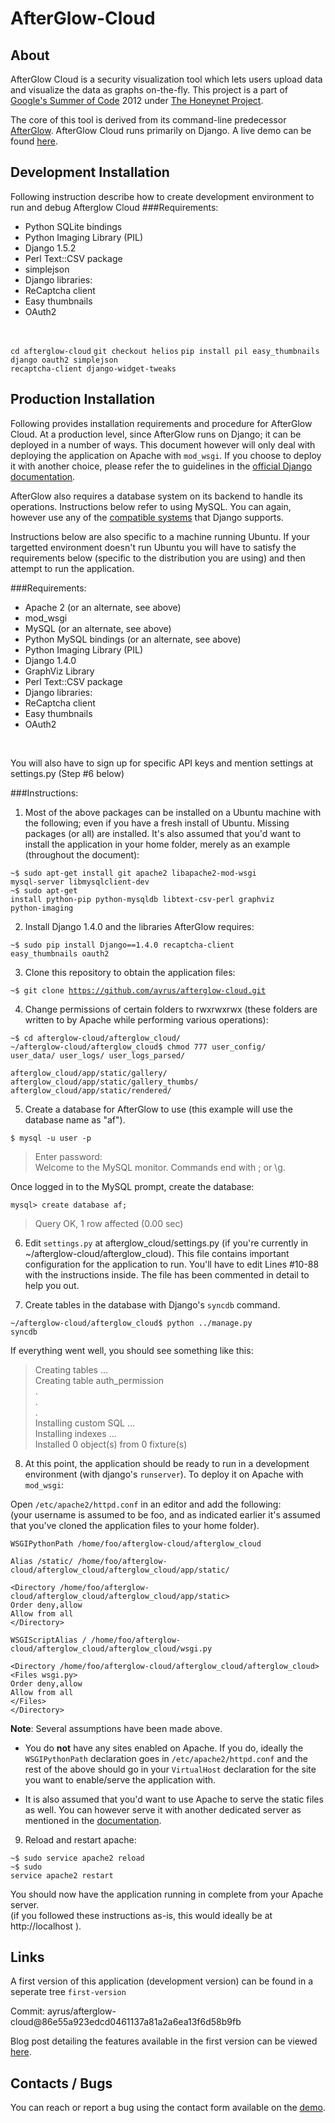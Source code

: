 AfterGlow-Cloud
===============

About
-----

AfterGlow Cloud is a security visualization tool which lets users upload data 
and visualize the data as graphs on-the-fly. This project is a part of 
[Google's Summer of Code](http://www.google-melange.com/gsoc/homepage/google/gsoc2012) 
2012 under [The Honeynet Project](https://honeynet.org/gsoc/slot6). 

The core of this tool is derived from its command-line predecessor [AfterGlow](http://afterglow.sourceforge.net/). 
AfterGlow Cloud runs primarily on Django. A live demo can be found [here](http://andromeda.ayrus.net:8080).

Development Installation
------------
Following instruction describe how to create development environment to run and debug Afterglow Cloud
###Requirements:

 * Python  SQLite bindings
 * Python Imaging Library (PIL)
 * Django 1.5.2
 * Perl Text::CSV package
 * simplejson
 * Django libraries:
  * ReCaptcha client
  * Easy thumbnails
  * OAuth2
  <br/>

<code>cd afterglow-cloud</code>
<code>git checkout helios</code>
<code>pip install pil easy_thumbnails django oauth2 simplejson recaptcha-client django-widget-tweaks</code>


Production Installation
------------

Following provides installation requirements and procedure for AfterGlow Cloud.
At a production level, since AfterGlow runs on Django; it can be deployed in a
number of ways. This document however will only deal with deploying the
application on Apache with <code>mod_wsgi</code>. If you choose to deploy it with another
choice, please refer the to guidelines in the [official Django documentation](https://docs.djangoproject.com/en/dev/howto/deployment/).

AfterGlow also requires a database system on its backend to handle its 
operations. Instructions below refer to using MySQL. You can again, however use
any of the [compatible systems](https://docs.djangoproject.com/en/dev/ref/databases/) that Django supports.

Instructions below are also specific to a machine running Ubuntu. If your
targetted environment doesn't run Ubuntu you will have to satisfy the 
requirements below (specific to the distribution you are using) and then attempt
to run the application.

###Requirements:

 * Apache 2 (or an alternate, see above)
 * mod_wsgi
 * MySQL (or an alternate, see above)
 * Python MySQL bindings (or an alternate, see above)
 * Python Imaging Library (PIL)
 * Django 1.4.0
 * GraphViz Library
 * Perl Text::CSV package
 * Django libraries:
  * ReCaptcha client
  * Easy thumbnails
  * OAuth2
  <br/>
  
You will also have to sign up for specific API keys and mention settings at
settings.py (Step #6 below)
  
###Instructions:

1)  Most of the above packages can be installed on a Ubuntu machine with the
following; even if you have a fresh install of Ubuntu. Missing packages (or all)
are installed. It's also assumed that you'd want to install the application
in your home folder, merely as an example (throughout the document):

<code>~$ sudo apt-get install git apache2 libapache2-mod-wsgi mysql-server libmysqlclient-dev </code><br/>
<code>~$ sudo apt-get install python-pip python-mysqldb libtext-csv-perl graphviz python-imaging</code>

2) Install Django 1.4.0 and the libraries AfterGlow requires:

<code>~$ sudo pip install Django==1.4.0 recaptcha-client easy_thumbnails oauth2</code>

3)  Clone this repository to obtain the application files:

<code>~$ git clone https://github.com/ayrus/afterglow-cloud.git</code>

4) Change permissions of certain folders to rwxrwxrwx (these folders are written
to by Apache while performing various operations):

<code>~$ cd afterglow-cloud/afterglow\_cloud/</code> <br/>
<code>~/afterglow-cloud/afterglow\_cloud$ chmod 777 user\_config/ user\_data/ user\_logs/ user\_logs\_parsed/<br/>
afterglow\_cloud/app/static/gallery/ afterglow\_cloud/app/static/gallery\_thumbs/ afterglow\_cloud/app/static/rendered/</code>

5) Create a database for AfterGlow to use (this example will use the database
name as "af").

<code>$ mysql -u user -p</code>

> Enter password: <br/>
        Welcome to the MySQL monitor.  Commands end with ; or \g.
        
Once logged in to the MySQL prompt, create the database:

<code>mysql> create database af;</code>

>Query OK, 1 row affected (0.00 sec)

6) Edit <code>settings.py</code> at afterglow\_cloud/settings.py (if you're currently in 
~/afterglow-cloud/afterglow\_cloud). This file contains important configuration
for the application to run. You'll have to edit Lines #10-88 with the 
instructions inside. The file has been commented in detail to help you out.

7) Create tables in the database with Django's <code>syncdb</code> command.

<code>~/afterglow-cloud/afterglow_cloud$ python ../manage.py syncdb</code>

If everything went well, you should see something like this:

>Creating tables ...<br/>
>Creating table auth_permission<br/>
>.<br/>
>.<br/>
>.<br/>
>Installing custom SQL ...<br/>
>Installing indexes ...<br/>
>Installed 0 object(s) from 0 fixture(s)<br/>

8) At this point, the application should be ready to run in a development
environment (with django's <code>runserver</code>). To deploy it on Apache with
<code>mod_wsgi</code>:

Open <code>/etc/apache2/httpd.conf</code> in an editor and add the following: <br/>
(your username is assumed to be foo, and as indicated earlier it's assumed
that you've cloned the application files to your home folder).


    WSGIPythonPath /home/foo/afterglow-cloud/afterglow_cloud

    Alias /static/ /home/foo/afterglow-cloud/afterglow_cloud/afterglow_cloud/app/static/

    <Directory /home/foo/afterglow-cloud/afterglow_cloud/afterglow_cloud/app/static>
    Order deny,allow
    Allow from all
    </Directory>

    WSGIScriptAlias / /home/foo/afterglow-cloud/afterglow_cloud/afterglow_cloud/wsgi.py

    <Directory /home/foo/afterglow-cloud/afterglow_cloud/afterglow_cloud>
    <Files wsgi.py>
    Order deny,allow
    Allow from all
    </Files>
    </Directory>

__Note__: Several assumptions have been made above. <br/>

 * You do __not__ have any sites enabled on Apache. If you do, ideally the
 <code>WSGIPythonPath</code> declaration goes in <code>/etc/apache2/httpd.conf</code>
 and the rest of the above should go in your <code>VirtualHost</code> declaration for the
 site you want to enable/serve the application with.
 
 * It is also assumed that you'd want to use Apache to serve the static files
 as well. You can however serve it with another dedicated server as mentioned
 in the [documentation](https://docs.djangoproject.com/en/dev/howto/deployment/wsgi/modwsgi/#serving-files).
 
9) Reload and restart apache:

<code>~$ sudo service apache2 reload</code> <br/>
<code>~$ sudo service apache2 restart</code>

You should now have the application running in complete from your Apache server. <br/>
(if you followed these instructions as-is, this would ideally be at 
http://localhost ).


Links
-----

A first version of this application (development version) can be found in a
seperate tree <code>first-version</code> 

Commit: ayrus/afterglow-cloud@86e55a923edcd0461137a81a2a6ea13f6d58b9fb

Blog post detailing the features available in the first version can be viewed
[here](http://honeynet.org/node/890).

Contacts / Bugs
---------------

You can reach or report a bug using the contact form available on the [demo](http://andromeda.ayrus.net:8080).
